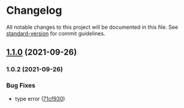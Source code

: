 # Changelog

All notable changes to this project will be documented in this file. See [standard-version](https://github.com/conventional-changelog/standard-version) for commit guidelines.

## [1.1.0](https://github.com/sxzz/normalize-wheel-es/compare/v1.0.2...v1.1.0) (2021-09-26)

### 1.0.2 (2021-09-26)


### Bug Fixes

* type error ([71cf930](https://github.com/sxzz/normalize-wheel-es/commit/71cf93067100b0bd0875a3e60510bdbbb8718002))
